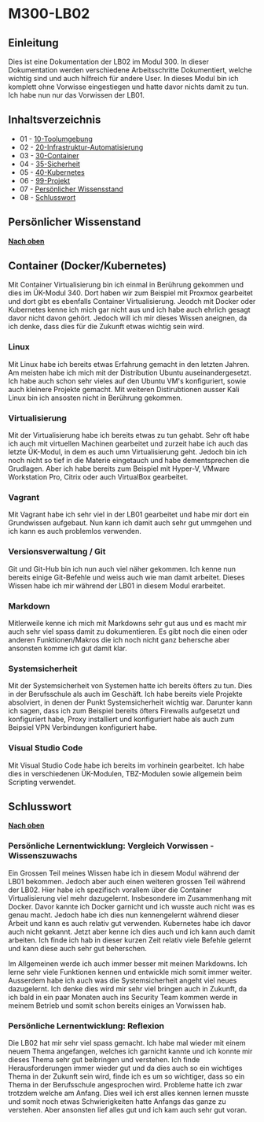 # M300-LB02

## Einleitung

Dies ist eine Dokumentation der LB02 im Modul 300. In dieser Dokumentation werden verschiedene Arbeitsschritte Dokumentiert, welche wichtig sind und auch hilfreich für andere User. In dieses Modul bin ich komplett ohne Vorwisse eingestiegen und hatte davor nichts damit zu tun. Ich habe nun nur das Vorwissen der LB01.

## Inhaltsverzeichnis

* 01 - [10-Toolumgebung](10_Toolumgebung)
* 02 - [20-Infrastruktur-Automatisierung](/20_Infrastruktur_automatisierung)
* 03 - [30-Container](/30_Container/README.md)
* 04 - [35-Sicherheit](35_Sicherheit/README.md)
* 05 - [40-Kubernetes](40_Kubernetes/README.md)
* 06 - [99-Projekt](/99_Projekt/README.md)
* 07 - [Persönlicher Wissensstand](#persönlicher-wissenstand)
* 08 - [Schlusswort](#schlusswort)

## Persönlicher Wissenstand

[**Nach oben**](#m300-services)

## Container (Docker/Kubernetes)

Mit Container Virtualisierung bin ich einmal in Berührung gekommen und dies im ÜK-Modul 340. Dort haben wir zum Beispiel mit Proxmox gearbeitet und dort gibt es ebenfalls Container Virtualisierung. Jeodch mit Docker oder Kubernetes kenne ich mich gar nicht aus und ich habe auch ehrlich gesagt davor nicht davon gehört. Jedoch will ich mir dieses Wissen aneignen, da ich denke, dass dies für die Zukunft etwas wichtig sein wird.

### Linux

Mit Linux habe ich bereits etwas Erfahrung gemacht in den letzten Jahren. Am meisten habe ich mich mit der Distribution Ubuntu auseinandergesetzt. Ich habe auch schon sehr vieles auf den Ubuntu VM's konfiguriert, sowie auch kleinere Projekte gemacht. Mit weiteren Distirubtionen ausser Kali Linux bin ich ansosten nicht in Berührung gekommen.

### Virtualisierung

Mit der Virtualisierung habe ich bereits etwas zu tun gehabt. Sehr oft habe ich auch mit virtuellen Machinen gearbeitet und zurzeit habe ich auch das letzte ÜK-Modul, in dem es auch umn Virtualisierung geht. Jedoch bin ich noch nicht so tief in die Materie eingetauch und habe dementsprechen die Grudlagen. Aber ich habe bereits zum Beispiel mit Hyper-V, VMware Workstation Pro, Citrix oder auch VirtualBox gearbeitet.

### Vagrant

Mit Vagrant habe ich sehr viel in der LB01 gearbeitet und habe mir dort ein Grundwissen aufgebaut. Nun kann ich damit auch sehr gut ummgehen und ich kann es auch problemlos verwenden.

### Versionsverwaltung / Git

Git und Git-Hub bin ich nun auch viel näher gekommen. Ich kenne nun bereits einige Git-Befehle und weiss auch wie man damit arbeitet. Dieses Wissen habe ich mir während der LB01 in diesem Modul erarbeitet.

### Markdown

Mitlerweile kenne ich mich mit Markdowns sehr gut aus und es macht mir auch sehr viel spass damit zu dokumentieren. Es gibt noch die einen oder anderen Funktionen/Makros die ich noch nicht ganz behersche aber ansonsten komme ich gut damit klar.

### Systemsicherheit

Mit der Systemsicherheit von Systemen hatte ich bereits öfters zu tun. Dies in der Berufsschule als auch im Geschäft. Ich habe bereits viele Projekte absolviert, in denen der Punkt Systemsicherheit wichtig war. Darunter kann ich sagen, dass ich zum Beispiel bereits öfters Firewalls aufgesetzt und konfiguriert habe, Proxy installiert und konfiguriert habe als auch zum Beipsiel VPN Verbindungen konfiguriert habe.

### Visual Studio Code

Mit Visual Studio Code habe ich bereits im vorhinein gearbeitet. Ich habe dies in verschiedenen ÜK-Modulen, TBZ-Modulen sowie allgemein beim Scripting verwendet.

## Schlusswort

[**Nach oben**](#m300-services)

### Persönliche Lernentwicklung: Vergleich Vorwissen - Wissenszuwachs

Ein Grossen Teil meines Wissen habe ich in diesem Modul während der LB01 bekommen. Jedoch aber auch einen weiteren grossen Teil während der LB02. Hier habe ich spezifisch vorallem über die Container Virtualisierung viel mehr dazugelernt. Insbesondere im Zusammenhang mit Docker. Davor kannte ich Docker garnicht und ich wusste auch nicht was es genau macht. Jedoch habe ich dies nun kennengelernt während dieser Arbeit und kann es auch relativ gut verwenden. Kubernetes habe ich davor auch nicht gekannt. Jetzt aber kenne ich dies auch und ich kann auch damit arbeiten. Ich finde ich hab in dieser kurzen Zeit relativ viele Befehle gelernt und kann diese auch sehr gut beherschen.

Im Allgemeinen werde ich auch immer besser mit meinen Markdowns. Ich lerne sehr viele Funktionen kennen und entwickle mich somit immer weiter.
Ausserdem habe ich auch was die Systemsicherheit angeht viel neues dazugelernt. Ich denke dies wird mir sehr viel bringen auch in Zukunft, da ich bald in ein paar Monaten auch ins Security Team kommen werde in meinem Betrieb und somit schon bereits einiges an Vorwissen hab.

### Persönliche Lernentwicklung: Reflexion

Die LB02 hat mir sehr viel spass gemacht. Ich habe mal wieder mit einem neuem Thema angefangen, welches ich garnicht kannte und ich konnte mir dieses Thema sehr gut beibringen und verstehen. Ich finde Herausforderungen immer wieder gut und da dies auch so ein wichtiges Thema in der Zukunft sein wird, finde ich es um so wichtiger, dass so ein Thema in der Berufsschule angesprochen wird. Probleme hatte ich zwar trotzdem welche am Anfang. Dies weil ich erst alles kennen lernen musste und somit noch etwas Schwierigkeiten hatte Anfangs das ganze zu verstehen. Aber ansonsten lief alles gut und ich kam auch sehr gut voran.